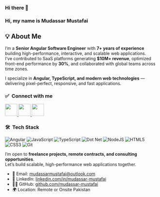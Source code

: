 ### Hi there 👋

<!--
**mudassar44744/mudassar44744** is a ✨ _special_ ✨ repository because its `README.md` (this file) appears on your GitHub profile.

Here are some ideas to get you started:

- 🔭 I’m currently working on ...
- 🌱 I’m currently learning ...
- 👯 I’m looking to collaborate on ...
- 🤔 I’m looking for help with ...
- 💬 Ask me about ...
- 📫 How to reach me: ...
- 😄 Pronouns: ...
- ⚡ Fun fact: ...
-->

### Hi, my name is Mudassar Mustafai

## 💡 About Me
I’m a **Senior Angular Software Engineer** with **7+ years of experience** building high-performance, interactive, and scalable web applications.  
I’ve contributed to SaaS platforms generating **$10M+ revenue**, optimized front-end performance by **30%**, and collaborated with global teams across time zones.  

I specialize in **Angular, TypeScript, and modern web technologies** — delivering pixel-perfect, responsive, and fast applications.

### ✅ &nbsp;Connect with me
<a href="https://www.linkedin.com/in/mudassar-mustafai-9a9935147/">
  <img src="https://img.shields.io/badge/linkedin-%230077B5.svg?style=for-the-badge&logo=linkedin&logoColor=white" height="40"/>
</a>
<a href="https://leetcode.com/mudassar44/">
  <img src="https://img.shields.io/badge/LeetCode-000000?style=for-the-badge&logo=LeetCode&logoColor=#d16c06" height="40"/>
</a>
<a href="https://github.com/mudassar44744">
  <img src="https://img.shields.io/badge/github-%23121011.svg?style=for-the-badge&logo=github&logoColor=white" height="40"/>
</a>

### 🛠 &nbsp;Tech Stack
<p>
  <img alt="Angular" src="https://img.shields.io/badge/angular-%23DD0031.svg?style=for-the-badge&logo=angular&logoColor=white" />
  <img alt="JavaScript" src="https://img.shields.io/badge/javascript-%23323330.svg?style=for-the-badge&logo=javascript&logoColor=%23F7DF1E" />
  <img alt="TypeScript" src="https://img.shields.io/badge/typescript-%23007ACC.svg?style=for-the-badge&logo=typescript&logoColor=white" />
  <img alt="Dot Net" src="https://img.shields.io/badge/.NET-5C2D91?style=for-the-badge&logo=.net&logoColor=white" />
  <img alt="NodeJS" src="https://img.shields.io/badge/node.js-6DA55F?style=for-the-badge&logo=node.js&logoColor=white" />
  <img alt="HTML5" src="https://img.shields.io/badge/html5-%23E34F26.svg?style=for-the-badge&logo=html5&logoColor=white" />
  <img alt="CSS3" src="https://img.shields.io/badge/css3-%231572B6.svg?style=for-the-badge&logo=css3&logoColor=white" />
  <img alt="Git" src="https://img.shields.io/badge/git-%23F05033.svg?style=for-the-badge&logo=git&logoColor=white" />
</p>


I’m open to **freelance projects, remote contracts, and consulting opportunities**.  
Let’s build scalable, high-performance web applications together.  

- 📧 Email: [mudassarmustafai@outlook.com](mailto:mudassarmustafai@outlook.com)  
- 💼 LinkedIn: [linkedin.com/in/mudassar-mustafai](https://linkedin.com/in/mudassar-mustafai)  
- 🧑‍💻 GitHub: [github.com/mudassar-mustafai](https://github.com/mudassar-mustafai)  
- 🌍 Location: Remote or Onsite Pakistan  

